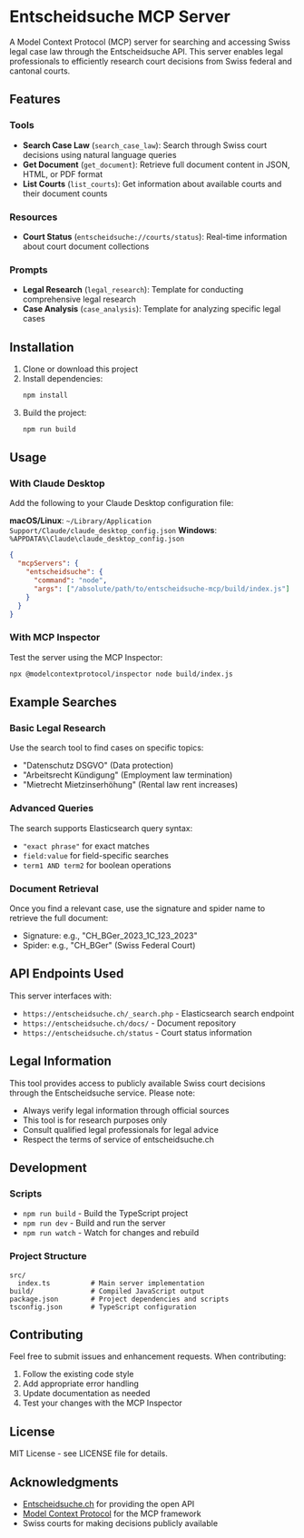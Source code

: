 # Entscheidsuche MCP Server

A Model Context Protocol (MCP) server for searching and accessing Swiss legal case law through the Entscheidsuche API. This server enables legal professionals to efficiently research court decisions from Swiss federal and cantonal courts.

## Features

### Tools
- **Search Case Law** (`search_case_law`): Search through Swiss court decisions using natural language queries
- **Get Document** (`get_document`): Retrieve full document content in JSON, HTML, or PDF format
- **List Courts** (`list_courts`): Get information about available courts and their document counts

### Resources
- **Court Status** (`entscheidsuche://courts/status`): Real-time information about court document collections

### Prompts
- **Legal Research** (`legal_research`): Template for conducting comprehensive legal research
- **Case Analysis** (`case_analysis`): Template for analyzing specific legal cases

## Installation

1. Clone or download this project
2. Install dependencies:
   ```bash
   npm install
   ```
3. Build the project:
   ```bash
   npm run build
   ```

## Usage

### With Claude Desktop

Add the following to your Claude Desktop configuration file:

**macOS/Linux**: `~/Library/Application Support/Claude/claude_desktop_config.json`
**Windows**: `%APPDATA%\Claude\claude_desktop_config.json`

```json
{
  "mcpServers": {
    "entscheidsuche": {
      "command": "node",
      "args": ["/absolute/path/to/entscheidsuche-mcp/build/index.js"]
    }
  }
}
```

### With MCP Inspector

Test the server using the MCP Inspector:

```bash
npx @modelcontextprotocol/inspector node build/index.js
```

## Example Searches

### Basic Legal Research
Use the search tool to find cases on specific topics:
- "Datenschutz DSGVO" (Data protection)
- "Arbeitsrecht Kündigung" (Employment law termination)
- "Mietrecht Mietzinserhöhung" (Rental law rent increases)

### Advanced Queries
The search supports Elasticsearch query syntax:
- `"exact phrase"` for exact matches
- `field:value` for field-specific searches
- `term1 AND term2` for boolean operations

### Document Retrieval
Once you find a relevant case, use the signature and spider name to retrieve the full document:
- Signature: e.g., "CH_BGer_2023_1C_123_2023"
- Spider: e.g., "CH_BGer" (Swiss Federal Court)

## API Endpoints Used

This server interfaces with:
- `https://entscheidsuche.ch/_search.php` - Elasticsearch search endpoint
- `https://entscheidsuche.ch/docs/` - Document repository
- `https://entscheidsuche.ch/status` - Court status information

## Legal Information

This tool provides access to publicly available Swiss court decisions through the Entscheidsuche service. Please note:

- Always verify legal information through official sources
- This tool is for research purposes only
- Consult qualified legal professionals for legal advice
- Respect the terms of service of entscheidsuche.ch

## Development

### Scripts
- `npm run build` - Build the TypeScript project
- `npm run dev` - Build and run the server
- `npm run watch` - Watch for changes and rebuild

### Project Structure
```
src/
  index.ts          # Main server implementation
build/              # Compiled JavaScript output
package.json        # Project dependencies and scripts
tsconfig.json       # TypeScript configuration
```

## Contributing

Feel free to submit issues and enhancement requests. When contributing:

1. Follow the existing code style
2. Add appropriate error handling
3. Update documentation as needed
4. Test your changes with the MCP Inspector

## License

MIT License - see LICENSE file for details.

## Acknowledgments

- [Entscheidsuche.ch](https://entscheidsuche.ch) for providing the open API
- [Model Context Protocol](https://modelcontextprotocol.io) for the MCP framework
- Swiss courts for making decisions publicly available